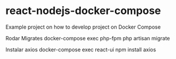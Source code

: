 # react-nodejs-docker-compose
Example project on how to develop project on Docker Compose

Rodar Migrates
docker-compose exec php-fpm php artisan migrate


Instalar axios
docker-compose exec react-ui npm install axios
